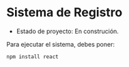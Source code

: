 <h1>Sistema de Registro</h1>

- Estado de proyecto: En construción.

Para ejecutar el sistema, debes poner:

````npm install react````
